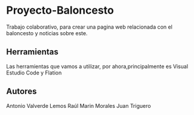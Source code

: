 # Proyecto-Baloncesto
Trabajo colaborativo, para crear una pagina web relacionada con el baloncesto y noticias sobre este.

## Herramientas
Las herramientas que vamos a utilizar, por ahora,principalmente es Visual Estudio Code y Flation

## Autores
Antonio Valverde Lemos
Raúl Marin Morales
Juan Triguero 